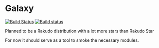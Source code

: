 # Galaxy

[![Build Status](https://travis-ci.org/szabgab/galaxy.png)](https://travis-ci.org/szabgab/galaxy)
[![Build status](https://ci.appveyor.com/api/projects/status/github/szabgab/galaxy?svg=true)](https://ci.appveyor.com/project/szabgab/galaxy/branch/main)

Planned to be a Rakudo distribution with a lot more stars than Rakudo Star

For now it should serve as a tool to smoke the necessary modules.
